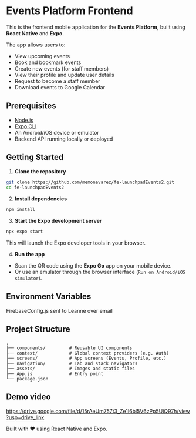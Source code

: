 # Events Platform Frontend

This is the frontend mobile application for the **Events Platform**, built using **React Native** and **Expo**.

The app allows users to:

- View upcoming events
- Book and bookmark events
- Create new events (for staff members)
- View their profile and update user details
- Request to become a staff member
- Download events to Google Calendar

## Prerequisites

- [Node.js](https://nodejs.org/)
- [Expo CLI](https://docs.expo.dev/get-started/installation/)
- An Android/iOS device or emulator
- Backend API running locally or deployed

## Getting Started

1. **Clone the repository**

```bash
git clone https://github.com/memonevarez/fe-launchpadEvents2.git
cd fe-launchpadEvents2
```

2. **Install dependencies**

```bash
npm install
```

3. **Start the Expo development server**

```bash
npx expo start
```

This will launch the Expo developer tools in your browser.

4. **Run the app**

- Scan the QR code using the **Expo Go** app on your mobile device.
- Or use an emulator through the browser interface (`Run on Android/iOS simulator`).

## Environment Variables

FirebaseConfig.js sent to Leanne over email

## Project Structure

```
.
├── components/         # Reusable UI components
├── context/            # Global context providers (e.g. Auth)
├── screens/            # App screens (Events, Profile, etc.)
├── navigation/         # Tab and stack navigators
├── assets/             # Images and static files
├── App.js              # Entry point
└── package.json
```

## Demo video

https://drive.google.com/file/d/15rAeUm757t3_Ze1I6bl5V6zPp5UiQ97h/view?usp=drive_link

Built with ❤️ using React Native and Expo.
